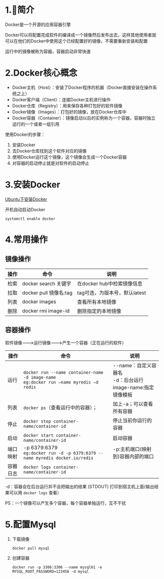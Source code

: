 # 1.🐋简介

Docker是一个开源的应用容器引擎

Docker可以将配置完成软件的编译成一个镜像然后发布出去，这样其他使用者就可以在他们的Docker中使用这个已经配置好的镜像，不需要重新安装和配置

运行中的镜像被称为容器，容器启动非常快速

# 2.Docker核心概念

- Docker主机（Host）：安装了Docker程序的机器（Docker直接安装在操作系统之上）
- Docker客户端（Client）：连接Docker主机进行操作
- Docker仓库（Registry）：用来保存各种打包好的软件镜像
- Docker镜像（Images）：打包好的镜像，放在Docker仓库中
- Docker容器（Container）：镜像启动以后的实例称为一个容器，容器时独立运行的一个或者一组引用

使用Docker的步骤：

1. 安装Docker
2. 去Docker仓库找到这个软件对应的镜像
3. 使用Docker运行这个镜像，这个镜像会生成一个Docker容器
4. 对容器的启动停止就是对软件的启动停止

# 3.安装Docker

[Ubuntu下安装Docker](https://www.jianshu.com/p/7f920ca189ce)

开机自动启动Docker

```shell
systemctl enable docker
```

# 4.常用操作

## 镜像操作

| 操作 | 命令                   | 说明                          |
| ---- | ---------------------- | ----------------------------- |
| 检索 | docker search 关键字   | 在docker hub中检索镜像信息    |
| 拉取 | docker pull 镜像名:tag | tag可选，为版本号，默认latest |
| 列表 | docker images          | 查看所有本地镜像              |
| 删除 | docker rmi image-id    | 删除指定的本地镜像            |

## 容器操作

软件镜像--->运行镜像--->产生一个容器（正在运行的软件）

| 操作     | 命令                                                         | 说明                                                         |
| -------- | ------------------------------------------------------------ | ------------------------------------------------------------ |
| 运行     | `docker run --name container-name -d image-name`<br/>`eg:docker run –name myredis –d redis` | --name：自定义容器名<br/>-d：后台运行<br/>image-name:指定镜像模板 |
| 列表     | `docker ps`（查看运行中的容器）；                            | 加上-a；可以查看所有容器                                     |
| 停止     | `docker stop container-name/container-id`                    | 停止当前你运行的容器                                         |
| 启动     | `docker start container-name/container-id`                   | 启动容器                                                     |
| 端口映射 | -p 6379:6379<br/>`eg:docker run -d -p 6379:6379 --name myredis docker.io/redis` | -p:主机端口(映射到)容器内部的端口                            |
| 容器日志 | `docker logs container-name/container-id`                    |                                                              |

-d：容器会在后台运行并不会把输出的结果 (STDOUT) 打印到宿主机上面(输出结果可以用 `docker logs` 查看）

PS：一个镜像可以产生多个容器，每个容器单独运行，互不干扰

# 5.配置Mysql

1. 下载镜像

   `docker pull mysql`

2. 创建容器

   `docker run -p 3306:3306 --name mysql01 -e MYSQL_ROOT_PASSWORD=123456 -d mysql`

